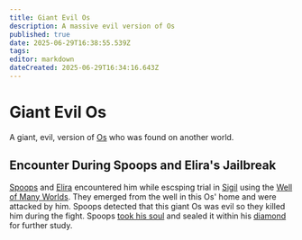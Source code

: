 ```yaml
---
title: Giant Evil Os
description: A massive evil version of Os
published: true
date: 2025-06-29T16:38:55.539Z
tags: 
editor: markdown
dateCreated: 2025-06-29T16:34:16.643Z
---
```


# Giant Evil Os
A giant, evil, version of [Os](/characters/os) who was found on another world. 

## Encounter During Spoops and Elira's Jailbreak
[Spoops](/characters/spoops) and [Elira](/characters/elira) encountered him while escsping trial in [Sigil](/locations/sigil) using the [Well of Many Worlds](/items/Well-Of-Many-Worlds). They emerged from the well in this Os' home and were attacked by him. Spoops detected that this giant Os was evil so they killed him during the fight. Spoops [took his soul](/Spells/soul-steal) and sealed it within his [diamond](/items/Jormungandr-Diamond) for further study.
